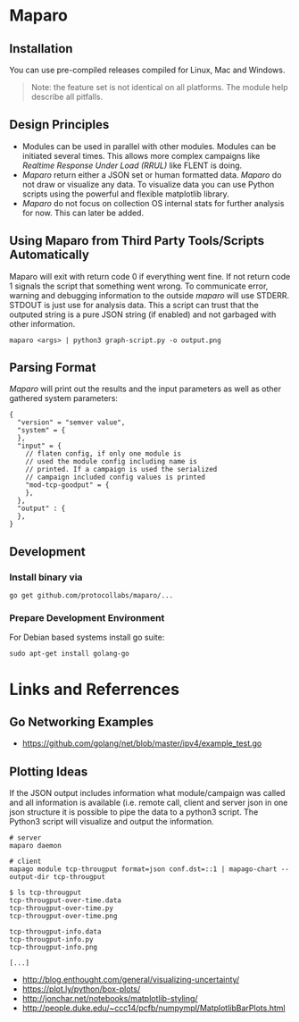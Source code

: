 # Maparo

## Installation

You can use pre-compiled releases compiled for Linux, Mac and Windows.

> Note: the feature set is not identical on all platforms. The module
> help describe all pitfalls.

## Design Principles

- Modules can be used in parallel with other modules. Modules can be initiated
  several times. This allows more complex campaigns like *Realtime Response Under
  Load (RRUL)* like FLENT is doing.
- *Maparo* return either a JSON set or human formatted data. *Maparo* do
  not draw or visualize any data. To visualize data you can use Python
  scripts using the powerful and flexible matplotlib library.
- *Maparo* do not focus on collection OS internal stats for further analysis
  for now. This can later be added.

## Using Maparo from Third Party Tools/Scripts Automatically

Maparo will exit with return code 0 if everything went fine. If not return code 1 signals
the script that something went wrong. To communicate error, warning and debugging
information to the outside *maparo* will use STDERR. STDOUT is just use for analysis
data. This a script can trust that the outputed string is a pure JSON string (if enabled)
and not garbaged with other information.

```
maparo <args> | python3 graph-script.py -o output.png
```

## Parsing Format

*Maparo* will print out the results and the input parameters as well as other
gathered system parameters:

```
{
  "version" = "semver value",
  "system" = {
  },
  "input" = {
    // flaten config, if only one module is
    // used the module config including name is
    // printed. If a campaign is used the serialized
    // campaign included config values is printed 
    "mod-tcp-goodput" = {
    },
  },
  "output" : {
  },
}
```

## Development

### Install binary via

```
go get github.com/protocollabs/maparo/...
```

### Prepare Development Environment

For Debian based systems install go suite:

```
sudo apt-get install golang-go
```


# Links and Referrences

## Go Networking Examples

- https://github.com/golang/net/blob/master/ipv4/example_test.go

## Plotting Ideas

If the JSON output includes information what module/campaign
was called and all information is available (i.e. remote call,
client and server json in one json structure it is possible to
pipe the data to a python3 script. The Python3 script will
visualize and output the information.

```
# server
maparo daemon

# client
mapago module tcp-througput format=json conf.dst=::1 | mapago-chart --output-dir tcp-througput

$ ls tcp-througput
tcp-througput-over-time.data
tcp-througput-over-time.py
tcp-througput-over-time.png

tcp-througput-info.data
tcp-througput-info.py
tcp-througput-info.png

[...]
```

- http://blog.enthought.com/general/visualizing-uncertainty/
- https://plot.ly/python/box-plots/
- http://jonchar.net/notebooks/matplotlib-styling/
- http://people.duke.edu/~ccc14/pcfb/numpympl/MatplotlibBarPlots.html
